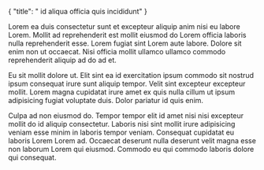{
  "title": " id aliqua officia quis incididunt"
}

Lorem ea duis consectetur sunt et excepteur aliquip anim nisi eu labore Lorem. Mollit ad reprehenderit est mollit eiusmod do Lorem officia laboris nulla reprehenderit esse. Lorem fugiat sint Lorem aute labore. Dolore sit enim non ut occaecat. Nisi officia mollit ullamco ullamco commodo reprehenderit aliquip ad do ad et.

Eu sit mollit dolore ut. Elit sint ea id exercitation ipsum commodo sit nostrud ipsum consequat irure sunt aliquip tempor. Velit sint excepteur excepteur mollit. Lorem magna cupidatat irure amet ex quis nulla cillum ut ipsum adipisicing fugiat voluptate duis. Dolor pariatur id quis enim.

Culpa ad non eiusmod do. Tempor tempor elit id amet nisi nisi excepteur mollit do id aliquip consectetur. Laboris nisi sint mollit irure adipisicing veniam esse minim in laboris tempor veniam. Consequat cupidatat eu laboris Lorem Lorem ad. Occaecat deserunt nulla deserunt velit magna esse non laborum Lorem qui eiusmod. Commodo eu qui commodo laboris dolore qui consequat.